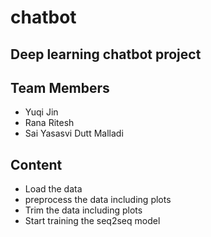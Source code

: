# chatbot
## Deep learning chatbot project
## Team Members
* Yuqi Jin
* Rana Ritesh
* Sai Yasasvi Dutt Malladi
## Content
* Load the data
* preprocess the data including plots
* Trim the data including plots
* Start training the seq2seq model
